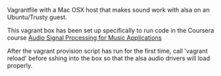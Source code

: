 Vagrantfile with a Mac OSX host that makes sound work with alsa on an Ubuntu/Trusty guest.

This vagrant box has been set up specifically to run code in the Coursera course [Audio Signal Processing for Music Applications](https://www.coursera.org/course/audio)

After the vagrant provision script has run for the first time, call 'vagrant reload' before sshing into the box so that the alsa audio drivers will load properly.
